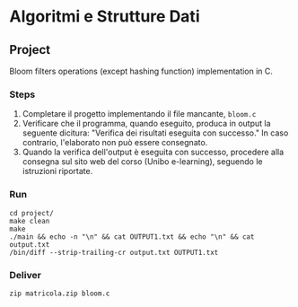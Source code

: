 # Algoritmi e Strutture Dati

## Project

Bloom filters operations (except hashing function) implementation in C.

### Steps

1. Completare il progetto implementando il file mancante, `bloom.c`
2. Verificare che il programma, quando eseguito, produca in output la seguente dicitura:
"Verifica dei risultati eseguita con successo."
In caso contrario, l'elaborato non può essere consegnato.
3. Quando la verifica dell'output è eseguita con successo, procedere alla consegna sul sito
web del corso (Unibo e-learning), seguendo le istruzioni riportate.

### Run

```
cd project/
make clean
make
./main && echo -n "\n" && cat OUTPUT1.txt && echo "\n" && cat output.txt
/bin/diff --strip-trailing-cr output.txt OUTPUT1.txt
```

### Deliver

```
zip matricola.zip bloom.c
```
